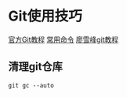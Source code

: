 # Git使用技巧
[官方Git教程](http://www.git-scm.com/book/zh/v1/)
[常用命令](http://justcoding.iteye.com/blog/1830388)
[廖雪峰git教程](http://www.liaoxuefeng.com/wiki/0013739516305929606dd18361248578c67b8067c8c017b000)

## 清理git仓库
``` git
git gc --auto
```
